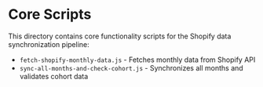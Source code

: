 # Core Scripts

This directory contains core functionality scripts for the Shopify data synchronization pipeline:

- `fetch-shopify-monthly-data.js` - Fetches monthly data from Shopify API
- `sync-all-months-and-check-cohort.js` - Synchronizes all months and validates cohort data
